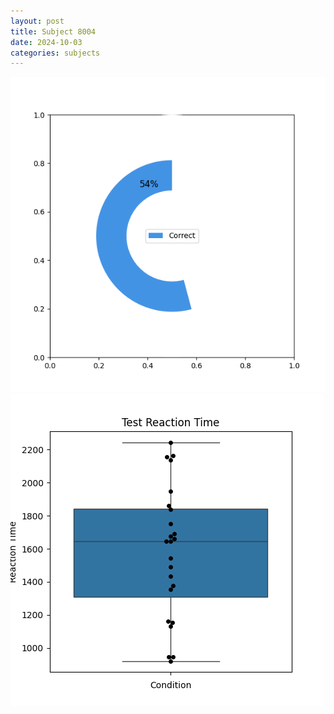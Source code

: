 ```yaml
---
layout: post
title: Subject 8004
date: 2024-10-03
categories: subjects
---
```


![](data/8004/run-2/8004_FN_acc_test.png)
![](data/8004/run-2/8004_FN_rt.png)
